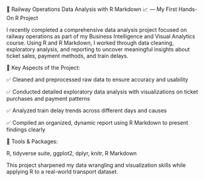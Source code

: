 🚆 Railway Operations Data Analysis with R Markdown 📈 — My First Hands-On R Project

I recently completed a comprehensive data analysis project focused on railway operations as part of my Business Intelligence and Visual Analytics course. Using R and R Markdown, I worked through data cleaning, exploratory analysis, and reporting to uncover meaningful insights about ticket sales, payment methods, and train delays.

🔎 Key Aspects of the Project:

✅ Cleaned and preprocessed raw data to ensure accuracy and usability

✅ Conducted detailed exploratory data analysis with visualizations on ticket purchases and payment patterns

✅ Analyzed train delay trends across different days and causes

✅ Compiled an organized, dynamic report using R Markdown to present findings clearly


🧰 Tools & Packages:

R, tidyverse suite, ggplot2, dplyr, knitr, R Markdown

This project sharpened my data wrangling and visualization skills while applying R to a real-world transport dataset.
